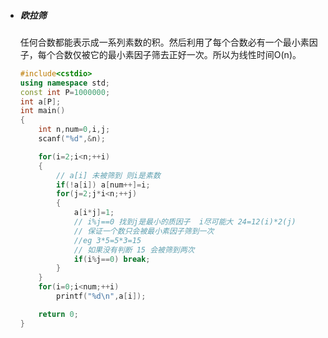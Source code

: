 * ##### 欧拉筛
  任何合数都能表示成一系列素数的积。然后利用了每个合数必有一个最小素因子，每个合数仅被它的最小素因子筛去正好一次。所以为线性时间O(n)。

  ```c++
  #include<cstdio>
  using namespace std;
  const int P=1000000;
  int a[P];
  int main()
  {
      int n,num=0,i,j;
      scanf("%d",&n);
  
      for(i=2;i<n;++i)
      {
          // a[i] 未被筛到 则i是素数
          if(!a[i]) a[num++]=i;
          for(j=2;j*i<n;++j)
          {
              a[i*j]=1;
              // i%j==0 找到j是最小的质因子  i尽可能大 24=12(i)*2(j)
              // 保证一个数只会被最小素因子筛到一次
              //eg 3*5=5*3=15
              // 如果没有判断 15 会被筛到两次
              if(i%j==0) break;
          }
      }
      for(i=0;i<num;++i)
          printf("%d\n",a[i]);
  
      return 0;
  }
  ```

  

